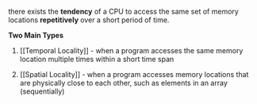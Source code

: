 there exists the **tendency** of a CPU to access the same set of memory locations **repetitively** over a short period of time.

**Two Main Types**
1. [[Temporal Locality]] - when a program accesses the same memory location multiple times within a short time span

2. [[Spatial Locality]] - when a program accesses memory locations that are physically close to each other, such as elements in an array (sequentially)

